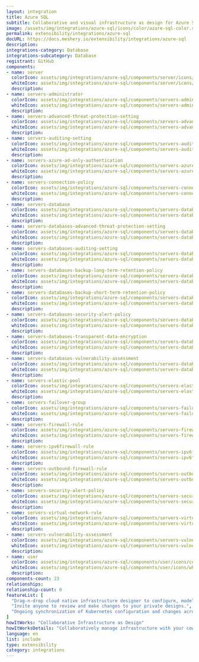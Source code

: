 ```yaml
---
layout: integration
title: Azure SQL
subtitle: Collaborative and visual infrastructure as design for Azure SQL
image: /assets/img/integrations/azure-sql/icons/color/azure-sql-color.svg
permalink: extensibility/integrations/azure-sql
docURL: https://docs.meshery.io/extensibility/integrations/azure-sql
description: 
integrations-category: Database
integrations-subcategory: Database
registrant: GitHub
components: 
- name: server
  colorIcon: assets/img/integrations/azure-sql/components/server/icons/color/server-color.svg
  whiteIcon: assets/img/integrations/azure-sql/components/server/icons/white/server-white.svg
  description: 
- name: servers-administrator
  colorIcon: assets/img/integrations/azure-sql/components/servers-administrator/icons/color/servers-administrator-color.svg
  whiteIcon: assets/img/integrations/azure-sql/components/servers-administrator/icons/white/servers-administrator-white.svg
  description: 
- name: servers-advanced-threat-protection-setting
  colorIcon: assets/img/integrations/azure-sql/components/servers-advanced-threat-protection-setting/icons/color/servers-advanced-threat-protection-setting-color.svg
  whiteIcon: assets/img/integrations/azure-sql/components/servers-advanced-threat-protection-setting/icons/white/servers-advanced-threat-protection-setting-white.svg
  description: 
- name: servers-auditing-setting
  colorIcon: assets/img/integrations/azure-sql/components/servers-auditing-setting/icons/color/servers-auditing-setting-color.svg
  whiteIcon: assets/img/integrations/azure-sql/components/servers-auditing-setting/icons/white/servers-auditing-setting-white.svg
  description: 
- name: servers-azure-ad-only-authentication
  colorIcon: assets/img/integrations/azure-sql/components/servers-azure-ad-only-authentication/icons/color/servers-azure-ad-only-authentication-color.svg
  whiteIcon: assets/img/integrations/azure-sql/components/servers-azure-ad-only-authentication/icons/white/servers-azure-ad-only-authentication-white.svg
  description: 
- name: servers-connection-policy
  colorIcon: assets/img/integrations/azure-sql/components/servers-connection-policy/icons/color/servers-connection-policy-color.svg
  whiteIcon: assets/img/integrations/azure-sql/components/servers-connection-policy/icons/white/servers-connection-policy-white.svg
  description: 
- name: servers-database
  colorIcon: assets/img/integrations/azure-sql/components/servers-database/icons/color/servers-database-color.svg
  whiteIcon: assets/img/integrations/azure-sql/components/servers-database/icons/white/servers-database-white.svg
  description: 
- name: servers-databases-advanced-threat-protection-setting
  colorIcon: assets/img/integrations/azure-sql/components/servers-databases-advanced-threat-protection-setting/icons/color/servers-databases-advanced-threat-protection-setting-color.svg
  whiteIcon: assets/img/integrations/azure-sql/components/servers-databases-advanced-threat-protection-setting/icons/white/servers-databases-advanced-threat-protection-setting-white.svg
  description: 
- name: servers-databases-auditing-setting
  colorIcon: assets/img/integrations/azure-sql/components/servers-databases-auditing-setting/icons/color/servers-databases-auditing-setting-color.svg
  whiteIcon: assets/img/integrations/azure-sql/components/servers-databases-auditing-setting/icons/white/servers-databases-auditing-setting-white.svg
  description: 
- name: servers-databases-backup-long-term-retention-policy
  colorIcon: assets/img/integrations/azure-sql/components/servers-databases-backup-long-term-retention-policy/icons/color/servers-databases-backup-long-term-retention-policy-color.svg
  whiteIcon: assets/img/integrations/azure-sql/components/servers-databases-backup-long-term-retention-policy/icons/white/servers-databases-backup-long-term-retention-policy-white.svg
  description: 
- name: servers-databases-backup-short-term-retention-policy
  colorIcon: assets/img/integrations/azure-sql/components/servers-databases-backup-short-term-retention-policy/icons/color/servers-databases-backup-short-term-retention-policy-color.svg
  whiteIcon: assets/img/integrations/azure-sql/components/servers-databases-backup-short-term-retention-policy/icons/white/servers-databases-backup-short-term-retention-policy-white.svg
  description: 
- name: servers-databases-security-alert-policy
  colorIcon: assets/img/integrations/azure-sql/components/servers-databases-security-alert-policy/icons/color/servers-databases-security-alert-policy-color.svg
  whiteIcon: assets/img/integrations/azure-sql/components/servers-databases-security-alert-policy/icons/white/servers-databases-security-alert-policy-white.svg
  description: 
- name: servers-databases-transparent-data-encryption
  colorIcon: assets/img/integrations/azure-sql/components/servers-databases-transparent-data-encryption/icons/color/servers-databases-transparent-data-encryption-color.svg
  whiteIcon: assets/img/integrations/azure-sql/components/servers-databases-transparent-data-encryption/icons/white/servers-databases-transparent-data-encryption-white.svg
  description: 
- name: servers-databases-vulnerability-assessment
  colorIcon: assets/img/integrations/azure-sql/components/servers-databases-vulnerability-assessment/icons/color/servers-databases-vulnerability-assessment-color.svg
  whiteIcon: assets/img/integrations/azure-sql/components/servers-databases-vulnerability-assessment/icons/white/servers-databases-vulnerability-assessment-white.svg
  description: 
- name: servers-elastic-pool
  colorIcon: assets/img/integrations/azure-sql/components/servers-elastic-pool/icons/color/servers-elastic-pool-color.svg
  whiteIcon: assets/img/integrations/azure-sql/components/servers-elastic-pool/icons/white/servers-elastic-pool-white.svg
  description: 
- name: servers-failover-group
  colorIcon: assets/img/integrations/azure-sql/components/servers-failover-group/icons/color/servers-failover-group-color.svg
  whiteIcon: assets/img/integrations/azure-sql/components/servers-failover-group/icons/white/servers-failover-group-white.svg
  description: 
- name: servers-firewall-rule
  colorIcon: assets/img/integrations/azure-sql/components/servers-firewall-rule/icons/color/servers-firewall-rule-color.svg
  whiteIcon: assets/img/integrations/azure-sql/components/servers-firewall-rule/icons/white/servers-firewall-rule-white.svg
  description: 
- name: servers-ipv6firewall-rule
  colorIcon: assets/img/integrations/azure-sql/components/servers-ipv6firewall-rule/icons/color/servers-ipv6firewall-rule-color.svg
  whiteIcon: assets/img/integrations/azure-sql/components/servers-ipv6firewall-rule/icons/white/servers-ipv6firewall-rule-white.svg
  description: 
- name: servers-outbound-firewall-rule
  colorIcon: assets/img/integrations/azure-sql/components/servers-outbound-firewall-rule/icons/color/servers-outbound-firewall-rule-color.svg
  whiteIcon: assets/img/integrations/azure-sql/components/servers-outbound-firewall-rule/icons/white/servers-outbound-firewall-rule-white.svg
  description: 
- name: servers-security-alert-policy
  colorIcon: assets/img/integrations/azure-sql/components/servers-security-alert-policy/icons/color/servers-security-alert-policy-color.svg
  whiteIcon: assets/img/integrations/azure-sql/components/servers-security-alert-policy/icons/white/servers-security-alert-policy-white.svg
  description: 
- name: servers-virtual-network-rule
  colorIcon: assets/img/integrations/azure-sql/components/servers-virtual-network-rule/icons/color/servers-virtual-network-rule-color.svg
  whiteIcon: assets/img/integrations/azure-sql/components/servers-virtual-network-rule/icons/white/servers-virtual-network-rule-white.svg
  description: 
- name: servers-vulnerability-assessment
  colorIcon: assets/img/integrations/azure-sql/components/servers-vulnerability-assessment/icons/color/servers-vulnerability-assessment-color.svg
  whiteIcon: assets/img/integrations/azure-sql/components/servers-vulnerability-assessment/icons/white/servers-vulnerability-assessment-white.svg
  description: 
- name: user
  colorIcon: assets/img/integrations/azure-sql/components/user/icons/color/user-color.svg
  whiteIcon: assets/img/integrations/azure-sql/components/user/icons/white/user-white.svg
  description: 
components-count: 23
relationships: 
relationship-count: 0
featureList: [
  "Drag-n-drop cloud native infrastructure designer to configure, model, and deploy your workloads.",
  "Invite anyone to review and make changes to your private designs.",
  "Ongoing synchronization of Kubernetes configuration and changes across any number of clusters."
]
howItWorks: "Collaborative Infrastructure as Design"
howItWorksDetails: "Collaboratively manage infrastructure with your coworkers synchronously sharing the same designs."
language: en
list: include
type: extensibility
category: integrations
---
```

